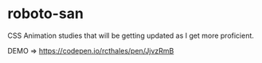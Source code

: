 # roboto-san
CSS Animation studies that will be getting updated as I get more proficient.

DEMO => https://codepen.io/rcthales/pen/JjvzRmB
